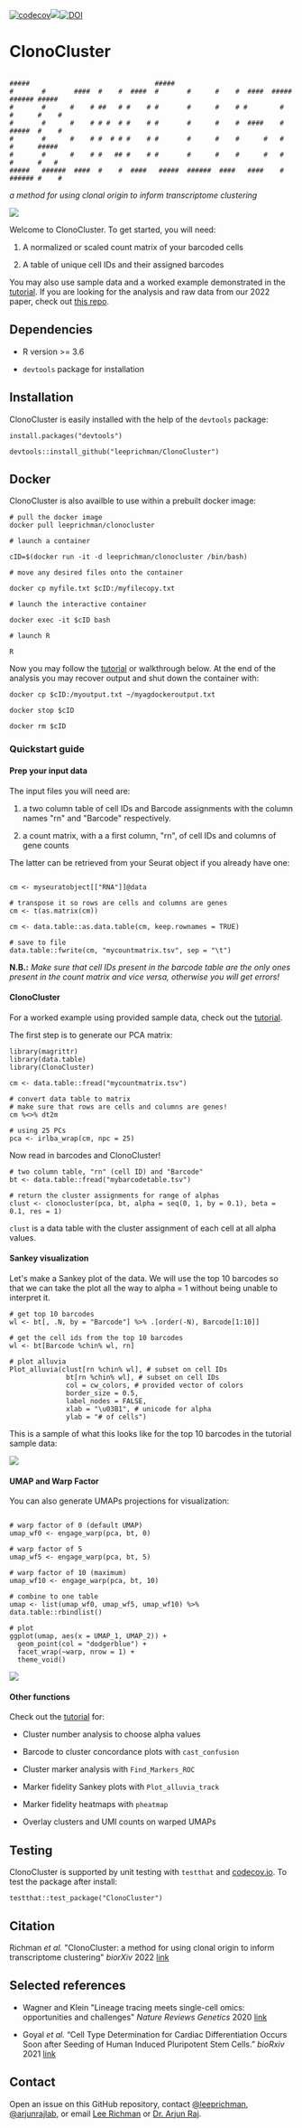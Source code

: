 [![codecov](https://codecov.io/gh/leeprichman/ClonoCluster/branch/main/graph/badge.svg?token=GBJDQCGAWZ)](https://codecov.io/gh/leeprichman/ClonoCluster)![](https://img.shields.io/docker/pulls/leeprichman/clonocluster)[![DOI](https://zenodo.org/badge/199330561.svg)](https://zenodo.org/badge/latestdoi/199330561)

# ClonoCluster

```

#####                               #####                                           
#       #       ####  #    #  ####  #       #      #    #  ####  ##### ###### #####  
#       #      #    # ##   # #    # #       #      #    # #        #   #      #    #
#       #      #    # # #  # #    # #       #      #    #  ####    #   #####  #    #
#       #      #    # #  # # #    # #       #      #    #      #   #   #      #####  
#       #      #    # #   ## #    # #       #      #    #      #   #   #      #   #  
#####   ######  ####  #    #  ####   #####  ######  ####   ####    #   ###### #    #

```
*a method for using clonal origin to inform transcriptome clustering*

![](https://github.com/leeprichman/ClonoCluster/blob/main/readme_fig.png)

Welcome to ClonoCluster. To get started, you will need:

  1. A normalized or scaled count matrix of your barcoded cells

  2. A table of unique cell IDs and their assigned barcodes

You may also use sample data and a worked example demonstrated in the [tutorial](https://htmlpreview.github.io/?https://github.com/leeprichman/ClonoCluster/blob/main/Tutorial.html). If you are looking for the analysis and raw data from our 2022 paper, check out [this repo](https://github.com/leeprichman/ClonoCluster_paper).

## Dependencies

  * R version >= 3.6

  * `devtools` package for installation

## Installation

ClonoCluster is easily installed with the help of the `devtools` package:

```
install.packages("devtools")

devtools::install_github("leeprichman/ClonoCluster")
```

## Docker

ClonoCluster is also availble to use within a prebuilt docker image:

```
# pull the docker image
docker pull leeprichman/clonocluster

# launch a container

cID=$(docker run -it -d leeprichman/clonocluster /bin/bash)

# move any desired files onto the container

docker cp myfile.txt $cID:/myfilecopy.txt

# launch the interactive container

docker exec -it $cID bash

# launch R

R

```

Now you may follow the [tutorial](https://htmlpreview.github.io/?https://github.com/leeprichman/ClonoCluster/blob/main/Tutorial.html) or walkthrough below. At the end of the analysis you may recover output and shut down the container with:

```
docker cp $cID:/myoutput.txt ~/myagdockeroutput.txt

docker stop $cID

docker rm $cID

```

### Quickstart guide

#### Prep your input data

The input files you will need are:

 1. a two column table of cell IDs and Barcode assignments with the column names "rn" and "Barcode" respectively.

 2. a count matrix, with a a first column, "rn", of cell IDs and columns of gene counts

The latter can be retrieved from your Seurat object if you already have one:

```

cm <- myseuratobject[["RNA"]]@data

# transpose it so rows are cells and columns are genes
cm <- t(as.matrix(cm))

cm <- data.table::as.data.table(cm, keep.rownames = TRUE)

# save to file
data.table::fwrite(cm, "mycountmatrix.tsv", sep = "\t")

```

**N.B.:** *Make sure that cell IDs present in the barcode table are the only ones present in the count matrix and vice versa, otherwise you will get errors!*

#### ClonoCluster

For a worked example using provided sample data, check out the [tutorial](https://htmlpreview.github.io/?https://github.com/leeprichman/ClonoCluster/blob/main/Tutorial.html).

The first step is to generate our PCA matrix:

```
library(magrittr)
library(data.table)
library(ClonoCluster)

cm <- data.table::fread("mycountmatrix.tsv")

# convert data table to matrix
# make sure that rows are cells and columns are genes!
cm %<>% dt2m

# using 25 PCs
pca <- irlba_wrap(cm, npc = 25)

```

Now read in barcodes and ClonoCluster!

```
# two column table, "rn" (cell ID) and "Barcode"
bt <- data.table::fread("mybarcodetable.tsv")

# return the cluster assignments for range of alphas
clust <- clonocluster(pca, bt, alpha = seq(0, 1, by = 0.1), beta = 0.1, res = 1)

```

`clust` is a data table with the cluster assignment of each cell at all alpha values.

#### Sankey visualization

Let's make a Sankey plot of the data. We will use the top 10 barcodes so that we can take the plot all the way to alpha = 1 without being unable to interpret it.

```
# get top 10 barcodes
wl <- bt[, .N, by = "Barcode"] %>% .[order(-N), Barcode[1:10]]

# get the cell ids from the top 10 barcodes
wl <- bt[Barcode %chin% wl, rn]

# plot alluvia
Plot_alluvia(clust[rn %chin% wl], # subset on cell IDs
              bt[rn %chin% wl], # subset on cell IDs
              col = cw_colors, # provided vector of colors
              border_size = 0.5,
              label_nodes = FALSE,
              xlab = "\u03B1", # unicode for alpha
              ylab = "# of cells")

```

This is a sample of what this looks like for the top 10 barcodes in the tutorial sample data:

![](https://github.com/leeprichman/ClonoCluster/blob/main/sankey_sample.png)

#### UMAP and Warp Factor

You can also generate UMAPs projections for visualization:

```

# warp factor of 0 (default UMAP)
umap_wf0 <- engage_warp(pca, bt, 0)

# warp factor of 5
umap_wf5 <- engage_warp(pca, bt, 5)

# warp factor of 10 (maximum)
umap_wf10 <- engage_warp(pca, bt, 10)

# combine to one table
umap <- list(umap_wf0, umap_wf5, umap_wf10) %>% data.table::rbindlist()

# plot
ggplot(umap, aes(x = UMAP_1, UMAP_2)) +
  geom_point(col = "dodgerblue") +
  facet_wrap(~warp, nrow = 1) +
  theme_void()

```

![](https://github.com/leeprichman/ClonoCluster/blob/main/sample_warps.png)

#### Other functions

Check out the [tutorial](https://htmlpreview.github.io/?https://github.com/leeprichman/ClonoCluster/blob/main/Tutorial.html) for:

  * Cluster number analysis to choose alpha values

  * Barcode to cluster concordance plots with `cast_confusion`

  * Cluster marker analysis with `Find_Markers_ROC`

  * Marker fidelity Sankey plots with `Plot_alluvia_track`

  * Marker fidelity heatmaps with `pheatmap`

  * Overlay clusters and UMI counts on warped UMAPs

## Testing

ClonoCluster is supported by unit testing with `testthat` and [codecov.io](about.codecov.io). To test the package after install:

```
testthat::test_package("ClonoCluster")
```

## Citation

Richman *et al.* "ClonoCluster: a method for using clonal origin to inform transcriptome clustering" *biorXiv* 2022 [link](https://www.biorxiv.org/content/10.1101/2022.02.11.480077v1?rss=1)

## Selected references

  * Wagner and Klein "Lineage tracing meets single-cell omics: opportunities and challenges" *Nature Reviews Genetics* 2020 [link](https://www.nature.com/articles/s41576-020-0223-2)

  * Goyal *et al.* “Cell Type Determination for Cardiac Differentiation Occurs Soon after Seeding of Human Induced Pluripotent Stem Cells.” *bioRxiv* 2021 [link](https://doi.org/10.1101/2021.08.08.455532)

## Contact

Open an issue on this GitHub repository, contact [@leeprichman](https://github.com/leeprichman), [@arjunrajlab](https://github.com/arjunrajlab), or email [Lee Richman](leeprichman@gmail.com) or [Dr. Arjun Raj](arjunrajlaboratory@gmail.com).

